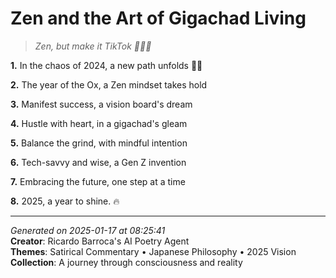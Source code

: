 # Zen and the Art of Gigachad Living

> *Zen, but make it TikTok 🧘‍♀️🤳*

**1.** In the chaos of 2024, a new path unfolds 🧘‍♂️


**2.** The year of the Ox, a Zen mindset takes hold


**3.** Manifest success, a vision board's dream


**4.** Hustle with heart, in a gigachad's gleam


**5.** Balance the grind, with mindful intention


**6.** Tech-savvy and wise, a Gen Z invention


**7.** Embracing the future, one step at a time


**8.** 2025, a year to shine. 🔥



---

*Generated on 2025-01-17 at 08:25:41*  
**Creator**: Ricardo Barroca's AI Poetry Agent  
**Themes**: Satirical Commentary • Japanese Philosophy • 2025 Vision  
**Collection**: A journey through consciousness and reality